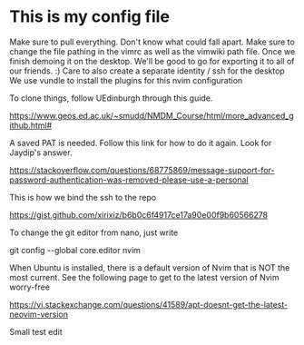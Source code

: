 # This is my config file
Make sure to pull everything. Don't know what could fall apart.
Make sure to change the file pathing in the vimrc as well as the vimwiki path file.
Once we finish demoing it on the desktop. We'll be good to go for exporting it to all of our friends. :)
Care to also create a separate identity / ssh for the desktop 
We use vundle to install the plugins for this nvim configuration

To clone things, follow UEdinburgh through this guide.

https://www.geos.ed.ac.uk/~smudd/NMDM_Course/html/more_advanced_github.html#

A saved PAT is needed. Follow this link for how to do it again. Look for Jaydip's answer.

https://stackoverflow.com/questions/68775869/message-support-for-password-authentication-was-removed-please-use-a-personal

This is how we bind the ssh to the repo

https://gist.github.com/xirixiz/b6b0c6f4917ce17a90e00f9b60566278

To change the git editor from nano, just write 

git config --global core.editor nvim

When Ubuntu is installed, there is a default version of Nvim that is NOT the most current.
See the following page to get to the latest version of Nvim worry-free

https://vi.stackexchange.com/questions/41589/apt-doesnt-get-the-latest-neovim-version

Small test edit
